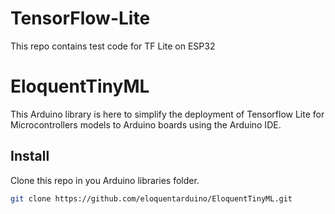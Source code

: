 # TensorFlow-Lite
This repo contains test code for TF Lite on ESP32

# EloquentTinyML

This Arduino library is here to simplify the deployment of Tensorflow Lite
for Microcontrollers models to Arduino boards using the Arduino IDE.


## Install

Clone this repo in you Arduino libraries folder.

```bash
git clone https://github.com/eloquentarduino/EloquentTinyML.git
```
